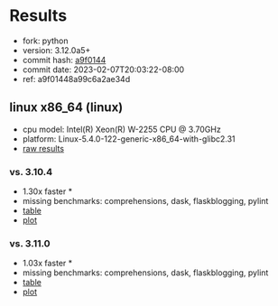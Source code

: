 # Results

- fork: python
- version: 3.12.0a5+
- commit hash: [a9f0144](https://github.com/python/cpython/commit/a9f0144)
- commit date: 2023-02-07T20:03:22-08:00
- ref: a9f01448a99c6a2ae34d

## linux x86_64 (linux)

- cpu model: Intel(R) Xeon(R) W-2255 CPU @ 3.70GHz
- platform: Linux-5.4.0-122-generic-x86_64-with-glibc2.31
- [raw results](bm-20230207-linux-x86_64-python-a9f01448a99c6a2ae34d-3.12.0a5%2B-a9f0144.json)

### vs. 3.10.4

- 1.30x faster \*
- missing benchmarks: comprehensions, dask, flaskblogging, pylint
- [table](bm-20230207-linux-x86_64-python-a9f01448a99c6a2ae34d-3.12.0a5%2B-a9f0144-vs-3.10.4.md)
- [plot](bm-20230207-linux-x86_64-python-a9f01448a99c6a2ae34d-3.12.0a5%2B-a9f0144-vs-3.10.4.png)

### vs. 3.11.0

- 1.03x faster \*
- missing benchmarks: comprehensions, dask, flaskblogging, pylint
- [table](bm-20230207-linux-x86_64-python-a9f01448a99c6a2ae34d-3.12.0a5%2B-a9f0144-vs-3.11.0.md)
- [plot](bm-20230207-linux-x86_64-python-a9f01448a99c6a2ae34d-3.12.0a5%2B-a9f0144-vs-3.11.0.png)


